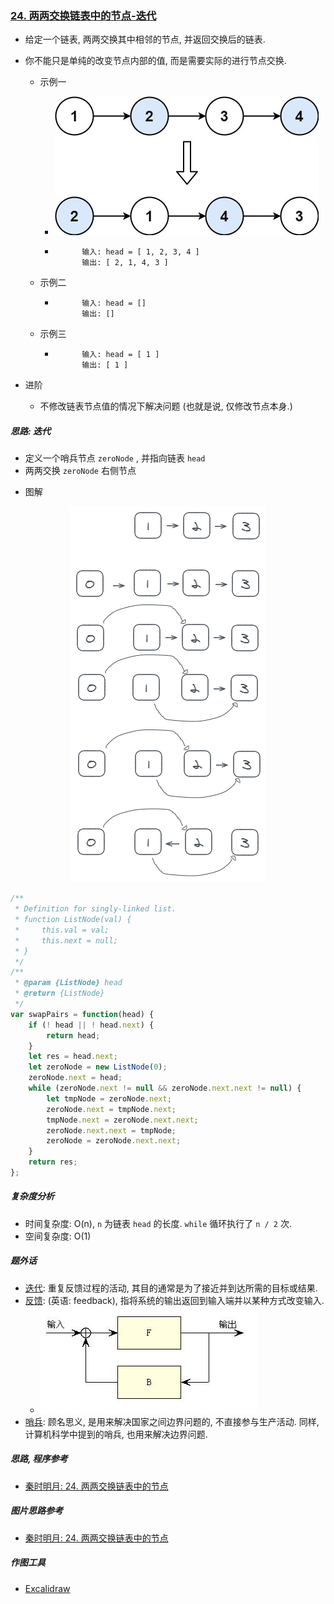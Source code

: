 ### [24. 两两交换链表中的节点-迭代](https://leetcode-cn.com/problems/swap-nodes-in-pairs/)

- 给定一个链表, 两两交换其中相邻的节点, 并返回交换后的链表.

- 你不能只是单纯的改变节点内部的值, 而是需要实际的进行节点交换.

    - 示例一

        - ![img](./images/01.array-linkList/01.002.01.png)

        - ```
                输入: head = [ 1, 2, 3, 4 ]
                输出: [ 2, 1, 4, 3 ]
            ```

    - 示例二

        - ```
                输入: head = []
                输出: []
            ```

    - 示例三

        - ```
                输入: head = [ 1 ]
                输出: [ 1 ]
            ```

- 进阶

    - 不修改链表节点值的情况下解决问题 (也就是说, 仅修改节点本身.)

##### 思路: 迭代

* 定义一个哨兵节点 `zeroNode` , 并指向链表 `head`
* 两两交换 `zeroNode` 右侧节点

- 图解

<div align = center>
    <img src = "./images/01.array-linkList/01.002.02.png" alt = "img">
</div>



```javascript
/**
 * Definition for singly-linked list.
 * function ListNode(val) {
 *     this.val = val;
 *     this.next = null;
 * }
 */
/**
 * @param {ListNode} head
 * @return {ListNode}
 */
var swapPairs = function(head) {
    if (! head || ! head.next) {
        return head;
    }
    let res = head.next;
    let zeroNode = new ListNode(0);
    zeroNode.next = head;
    while (zeroNode.next != null && zeroNode.next.next != null) {
        let tmpNode = zeroNode.next;
        zeroNode.next = tmpNode.next;
        tmpNode.next = zeroNode.next.next;
        zeroNode.next.next = tmpNode;
        zeroNode = zeroNode.next.next;
    }
    return res;
};
```

##### 复杂度分析

- 时间复杂度: O(n), `n` 为链表 `head` 的长度. `while` 循环执行了 `n / 2` 次.
- 空间复杂度: O(1)

##### 题外话

- [迭代](https://zh.wikipedia.org/wiki/迭代): 重复反馈过程的活动, 其目的通常是为了接近并到达所需的目标或结果.
- [反馈](https://zh.wikipedia.org/wiki/反馈): (英语: feedback), 指将系统的输出返回到输入端并以某种方式改变输入.
    - ![img](./images/01.array-linkList/01.002.03.png)
- [哨兵](https://www.zhihu.com/question/27155932): 顾名思义, 是用来解决国家之间边界问题的, 不直接参与生产活动. 同样, 计算机科学中提到的哨兵, 也用来解决边界问题.



##### 思路, 程序参考

- [秦时明月: 24. 两两交换链表中的节点](https://leetcode-cn.com/problems/swap-nodes-in-pairs/solution/24-liang-liang-jiao-huan-lian-biao-zhong-de-jie--7/)

##### 图片思路参考

- [秦时明月: 24. 两两交换链表中的节点](https://leetcode-cn.com/problems/swap-nodes-in-pairs/solution/24-liang-liang-jiao-huan-lian-biao-zhong-de-jie--7/)

##### 作图工具

- [Excalidraw](https://excalidraw.com/)